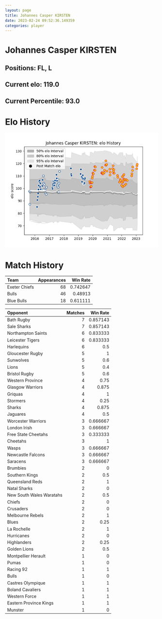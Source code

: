 ```yaml
---  
layout: page  
title: Johannes Casper KIRSTEN  
date: 2023-02-24 09:52:36.149359  
categories: player  
---
```

# Johannes Casper KIRSTEN

## Positions: FL, L

## Current elo: 119.0

## Current Percentile: 93.0

# Elo History


![elo history](history_JohannesCasperKIRSTEN.png)
# Match History


| Team          |   Appearances |   Win Rate |
|:--------------|--------------:|-----------:|
| Exeter Chiefs |            68 |   0.742647 |
| Bulls         |            46 |   0.48913  |
| Blue Bulls    |            18 |   0.611111 |

| Opponent                 |   Matches |   Win Rate |
|:-------------------------|----------:|-----------:|
| Bath Rugby               |         7 |   0.857143 |
| Sale Sharks              |         7 |   0.857143 |
| Northampton Saints       |         6 |   0.833333 |
| Leicester Tigers         |         6 |   0.833333 |
| Harlequins               |         6 |   0.5      |
| Gloucester Rugby         |         5 |   1        |
| Sunwolves                |         5 |   0.6      |
| Lions                    |         5 |   0.4      |
| Bristol Rugby            |         5 |   0.6      |
| Western Province         |         4 |   0.75     |
| Glasgow Warriors         |         4 |   0.875    |
| Griquas                  |         4 |   1        |
| Stormers                 |         4 |   0.25     |
| Sharks                   |         4 |   0.875    |
| Jaguares                 |         4 |   0.5      |
| Worcester Warriors       |         3 |   0.666667 |
| London Irish             |         3 |   0.666667 |
| Free State Cheetahs      |         3 |   0.333333 |
| Cheetahs                 |         3 |   1        |
| Wasps                    |         3 |   0.666667 |
| Newcastle Falcons        |         3 |   0.666667 |
| Saracens                 |         3 |   0.666667 |
| Brumbies                 |         2 |   0        |
| Southern Kings           |         2 |   0.5      |
| Queensland Reds          |         2 |   1        |
| Natal Sharks             |         2 |   0        |
| New South Wales Waratahs |         2 |   0.5      |
| Chiefs                   |         2 |   0        |
| Crusaders                |         2 |   0        |
| Melbourne Rebels         |         2 |   1        |
| Blues                    |         2 |   0.25     |
| La Rochelle              |         2 |   1        |
| Hurricanes               |         2 |   0        |
| Highlanders              |         2 |   0.25     |
| Golden Lions             |         2 |   0.5      |
| Montpellier Herault      |         1 |   0        |
| Pumas                    |         1 |   0        |
| Racing 92                |         1 |   1        |
| Bulls                    |         1 |   0        |
| Castres Olympique        |         1 |   1        |
| Boland Cavaliers         |         1 |   1        |
| Western Force            |         1 |   1        |
| Eastern Province Kings   |         1 |   1        |
| Munster                  |         1 |   0        |